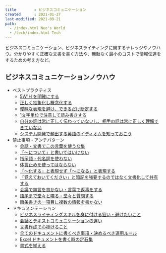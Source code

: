 ```yaml
---
title        : ビジネスコミュニケーション
created      : 2021-01-27
last-modified: 2021-09-21
path:
  - /index.html Neo's World
  - /tech/index.html Tech
---
```


ビジネスコミュニケーション、ビジネスライティングに関するナレッジやノウハウ。分かりやすく正確な文書を書く方法や、無駄なく最小のコストで情報伝達をするための考え方など。


## ビジネスコミュニケーションノウハウ

- ベストプラクティス
  - [5W1H を明確にする](./5w1h.html)
  - [正しく抽象化し概念化する](./conceptualization-abstraction.html)
  - [曖昧な表現を避け、できるだけ断定する](./make-clear.html)
  - [1文字単位で注意して読み書きする](./pay-attention-the-character.html)
  - [自分の話は常に正しく伝わっていないし、相手の話は常に正しく理解できていない](./it-is-not-getting-through.html)
  - [システム開発で頻出する英語のイディオムを知っておこう](./study-english-idioms.html)
- 禁止事項・アンチパターン
  - [会話・文書でこの言葉を使うな集](./anti-pattern-words.html)
  - [「〜について」と書いてはいけない](./dont-use-about.html)
  - [指示語・代名詞を使わない](./dont-use-demonstrative-pronoun.html)
  - [体言止めを使ってはならない](./dont-end-with-a-noun.html)
  - [「～化する」と表現せず「～になる」と表現する](./dont-use-ize-words.html)
  - [「覚えておいてください」と暗記を強要するのではなく文書化して共有する](./dont-force-to-memorize.html)
  - [会議で無言を貫かない・言葉で返事をする](./dont-be-silent.html)
  - [語尾まで堂々と喋る・堂々と質問する](./speak-confidently.html)
  - [箇条書きの一項目に複数の情報を書かない](./dont-write-multiple-in-one.html)
- ドキュメンテーション
  - [ビジネスライティングスキルを身に付ける狙い・避けたいこと](./purpose-of-writing.html)
  - [会話とテキストコミュニケーションの違い](./talk-vs-text.html)
  - [文書作成で心掛けること](./writing-best-practices.html)
  - [全てのドキュメントに書くべき事項・決めるべき運用ルール](./documents-rules.html)
  - [Excel ドキュメントを書く時の定石集](./excel-best-practices.html)
  - [書式を揃える](./text-formatting.html)

